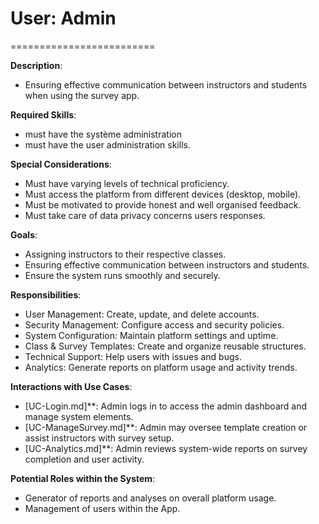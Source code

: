 # User: Admin
=========================

**Description**:  
* Ensuring effective communication between instructors and students when using the survey app. 

**Required Skills**:
* must have the système administration 
* must have the user administration skills.


**Special Considerations**:
* Must have varying levels of technical proficiency.
* Must access the platform from different devices (desktop, mobile).
* Must be motivated to provide honest and well organised feedback.
* Must take care of data privacy concerns users responses.


**Goals**:
* Assigning instructors to their respective classes. 
* Ensuring effective communication between instructors and students.
* Ensure the system runs smoothly and securely.


**Responsibilities**:
* User Management: Create, update, and delete accounts.
* Security Management: Configure access and security policies.
* System Configuration: Maintain platform settings and uptime.
* Class & Survey Templates: Create and organize reusable structures.
* Technical Support: Help users with issues and bugs.
* Analytics: Generate reports on platform usage and activity trends.


**Interactions with Use Cases**:
* [UC-Login.md]**: Admin logs in to access the admin dashboard and manage system elements.
* [UC-ManageSurvey.md]**: Admin may oversee template creation or assist instructors with survey setup.
* [UC-Analytics.md]**: Admin reviews system-wide reports on survey completion and user activity.
   

**Potential Roles within the System**:
* Generator of reports and analyses on overall platform usage.
* Management of users within the App. 



